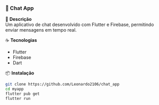 ### 💬 Chat App

📌 **Descrição**  
Um aplicativo de chat desenvolvido com Flutter e Firebase, permitindo enviar mensagens em tempo real.

☕ **Tecnologias**  
- Flutter  
- Firebase  
- Dart  

📦 **Instalação**  
```bash
git clone https://github.com/Leonardo2106/chat_app
cd myapp
flutter pub get
flutter run

